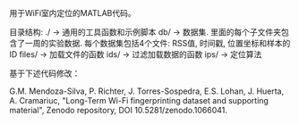 用于WiFi室内定位的MATLAB代码。

目录结构:
./      ->      通用的工具函数和示例脚本
db/     ->      数据集. 里面的每个子文件夹包含了一周的实验数据. 每个数据集包括4个文件: RSS值, 时间戳, 位置坐标和样本的ID
files/  ->      加载文件的函数
ids/    ->      过滤加载数据的函数
ips/	->      定位算法

基于下述代码修改：

G.M. Mendoza-Silva, P. Richter, J. Torres-Sospedra, E.S. Lohan, J. Huerta, A. Cramariuc, "Long-Term Wi-Fi fingerprinting dataset and supporting material", Zenodo repository, DOI 10.5281/zenodo.1066041.